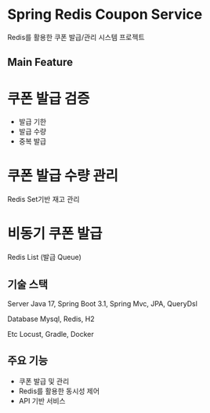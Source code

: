 # Spring Redis Coupon Service
Redis를 활용한 쿠폰 발급/관리 시스템 프로젝트

## Main Feature
# 쿠폰 발급 검증
- 발급 기한
- 발급 수량
- 중복 발급

# 쿠폰 발급 수량 관리
Redis Set기반 재고 관리

# 비동기 쿠폰 발급
Redis List (발급 Queue)

## 기술 스택
Server
Java 17, Spring Boot 3.1, Spring Mvc, JPA, QueryDsl

Database
Mysql, Redis, H2

Etc
Locust, Gradle, Docker

## 주요 기능
- 쿠폰 발급 및 관리
- Redis를 활용한 동시성 제어
- API 기반 서비스
